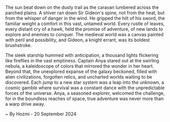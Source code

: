 
The sun beat down on the dusty trail as the caravan lumbered across the parched plains.  A shiver ran down Sir Gideon's spine, not from the heat, but from the whisper of danger in the wind. He gripped the hilt of his sword, the familiar weight a comfort in this vast, untamed world. Every rustle of leaves, every distant cry of a hawk, held the promise of adventure, of new lands to explore and enemies to conquer. The medieval world was a canvas painted with peril and possibility, and Gideon, a knight errant, was its boldest brushstroke. 

The sleek starship hummed with anticipation, a thousand lights flickering like fireflies in the vast emptiness. Captain Anya stared out at the swirling nebula, a kaleidoscope of colors that mirrored the wonder in her heart. Beyond that, the unexplored expanse of the galaxy beckoned, filled with alien civilizations, forgotten relics, and uncharted worlds waiting to be discovered.  Each jump to a new star system was a leap into the unknown, a cosmic gamble where survival was a constant dance with the unpredictable forces of the universe. Anya, a seasoned explorer, welcomed the challenge, for in the boundless reaches of space, true adventure was never more than a warp drive away. 

~ By Hozmi - 20 September 2024
